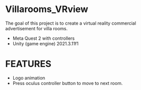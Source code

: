 # Villarooms_VRview

The goal of this project is to create a virtual reality commercial advertisement for villa rooms.
- Meta Quest 2 with controllers
- Unity (game engine) 2021.3.11f1
# FEATURES 
- Logo animation
- Press oculus controller button to move to next room.

